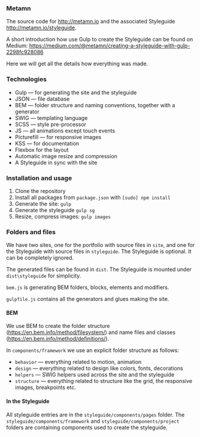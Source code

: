 ### Metamn

The source code for http://metamn.io and the associated Styleguide http://metamn.io/styleguide.

A short introduction how use Gulp to create the Styleguide can be found on Medium: https://medium.com/@metamn/creating-a-styleguide-with-gulp-2298fc928086

Here we will get all the details how everything was made.

### Technologies

* Gulp &mdash; for generating the site and the styleguide
* JSON &mdash; file database
* BEM &mdash; folder structure and naming conventions, together with a generator
* SWIG &mdash; templating language
* SCSS &mdash; style pre-processor
* JS &mdash; all animations except touch events
* Picturefill &mdash; for responsive images
* KSS &mdash; for documentation
* Flexbox for the layout
* Automatic image resize and compression
* A Styleguide in sync with the site


### Installation and usage

1. Clone the repository
2. Install all packages from `package.json` with `[sudo] npm install`
3. Generate the site: `gulp`
4. Generate the styleguide `gulp sg`
5. Resize, compress images: `gulp images`



### Folders and files

We have two sites, one for the portfolio with source files in `site`, and one for
the Styleguide with source files in `styleguide`.
The Styleguide is optional. It can be completely ignored.

The generated files can be found in `dist`. The Styleguide is mounted under `dist\styleguide`
for simplicity.

`bem.js` is generating BEM folders, blocks, elements and modifiers.

`gulpfile.js` contains all the generators and glues making the site.



#### BEM

We use BEM to create the folder structure (https://en.bem.info/method/filesystem/) and name files and classes (https://en.bem.info/method/definitions/).

In `components/framework` we use an explicit folder structure as follows:

* `behavior` &mdash; everything related to motion, animation
* `design` &mdash; everything related to design like colors, fonts, decorations
* `helpers` &mdash; SWIG helpers used across the site and the styleguide
* `structure` &mdash; everything related to structure like the grid, the responsive images, breakpoints etc.


#### In the Styleguide

All styleguide entries are in the `styleguide/components/pages` folder.
The `styleguide/components/framework` and `styleguide/components/project` folders are containing
components used to create the styleguide.
